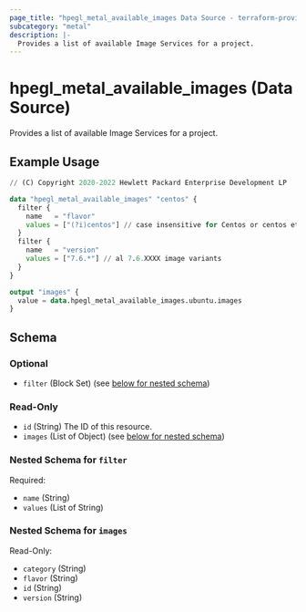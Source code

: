 ```yaml
---
page_title: "hpegl_metal_available_images Data Source - terraform-provider-hpegl"
subcategory: "metal"
description: |-
  Provides a list of available Image Services for a project.
---
```

# hpegl_metal_available_images (Data Source)
Provides a list of available Image Services for a project.
## Example Usage
```terraform
// (C) Copyright 2020-2022 Hewlett Packard Enterprise Development LP

data "hpegl_metal_available_images" "centos" {
  filter {
    name   = "flavor"
    values = ["(?i)centos"] // case insensitive for Centos or centos etc.
  }
  filter {
    name   = "version"
    values = ["7.6.*"] // al 7.6.XXXX image variants
  }
}

output "images" {
  value = data.hpegl_metal_available_images.ubuntu.images
}
```
<!-- schema generated by tfplugindocs -->
## Schema

### Optional

- `filter` (Block Set) (see [below for nested schema](#nestedblock--filter))

### Read-Only

- `id` (String) The ID of this resource.
- `images` (List of Object) (see [below for nested schema](#nestedatt--images))

<a id="nestedblock--filter"></a>
### Nested Schema for `filter`

Required:

- `name` (String)
- `values` (List of String)


<a id="nestedatt--images"></a>
### Nested Schema for `images`

Read-Only:

- `category` (String)
- `flavor` (String)
- `id` (String)
- `version` (String)

